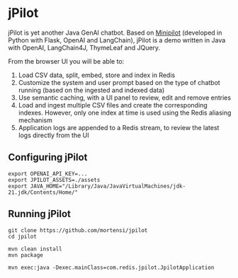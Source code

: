 # jPilot

jPilot is yet another Java GenAI chatbot. Based on [Minipilot](https://github.com/redis/minipilot) (developed in Python with Flask, OpenAI and LangChain), jPilot is a demo written in Java with OpenAI, LangChain4J, ThymeLeaf and JQuery. 

From the browser UI you will be able to:

1. Load CSV data, split, embed, store and index in Redis
2. Customize the system and user prompt based on the type of chatbot running (based on the ingested and indexed data)
3. Use semantic caching, with a UI panel to review, edit and remove entries
4. Load and ingest multiple CSV files and create the corresponding indexes. However, only one index at time is used using the Redis aliasing mechanism
5. Application logs are appended to a Redis stream, to review the latest logs directly from the UI


## Configuring jPilot

```
export OPENAI_API_KEY=...
export JPILOT_ASSETS=./assets
export JAVA_HOME="/Library/Java/JavaVirtualMachines/jdk-21.jdk/Contents/Home/"
```


## Running jPilot

```
git clone https://github.com/mortensi/jpilot
cd jpilot

mvn clean install
mvn package

mvn exec:java -Dexec.mainClass=com.redis.jpilot.JpilotApplication

```

